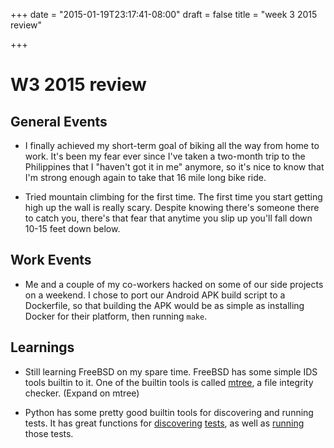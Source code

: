 +++
date = "2015-01-19T23:17:41-08:00"
draft = false
title = "week 3 2015 review"

+++

# W3 2015 review

## General Events

- I finally achieved my short-term goal of biking all the way from
  home to work. It's been my fear ever since I've taken a two-month
  trip to the Philippines that I "haven't got it in me" anymore, so
  it's nice to know that I'm strong enough again to take that 16 mile
  long bike ride.

- Tried mountain climbing for the first time. The first time you start
  getting high up the wall is really scary. Despite knowing there's
  someone there to catch you, there's that fear that anytime you slip
  up you'll fall down 10-15 feet down below.

## Work Events

- Me and a couple of my co-workers hacked on some of our side projects
  on a weekend. I chose to port our Android APK build script to a
  Dockerfile, so that building the APK would be as simple as
  installing Docker for their platform, then running `make`.

## Learnings

- Still learning FreeBSD on my spare time. FreeBSD has some simple IDS
  tools builtin to it. One of the builtin tools is called [mtree](),
  a file integrity checker. (Expand on mtree)

- Python has some pretty good builtin tools for discovering and
  running tests. It has great functions for
  [discovering](https://docs.python.org/2/library/unittest.html#unittest.TestLoader.loadTestsFromNames)
  [tests](https://docs.python.org/2/library/unittest.html#unittest.TestLoader.discover),
  as well as
  [running](https://docs.python.org/2/library/unittest.html#unittest.TestLoader.discover)
  those tests.

